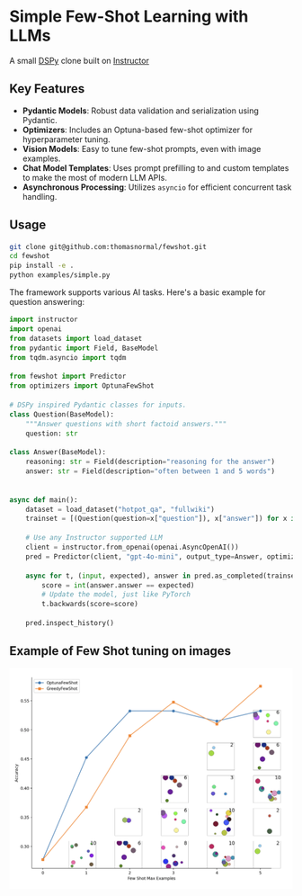 # Simple Few-Shot Learning with LLMs

A small [DSPy](https://github.com/stanfordnlp/dspy) clone built on [Instructor](https://python.useinstructor.com/)

## Key Features

- **Pydantic Models**: Robust data validation and serialization using Pydantic.
- **Optimizers**: Includes an Optuna-based few-shot optimizer for hyperparameter tuning.
- **Vision Models**: Easy to tune few-shot prompts, even with image examples.
- **Chat Model Templates**: Uses prompt prefilling to and custom templates to make the most of modern LLM APIs.
- **Asynchronous Processing**: Utilizes `asyncio` for efficient concurrent task handling.

## Usage
```bash
git clone git@github.com:thomasnormal/fewshot.git
cd fewshot
pip install -e .
python examples/simple.py
```

The framework supports various AI tasks. Here's a basic example for question answering:

```python
import instructor
import openai
from datasets import load_dataset
from pydantic import Field, BaseModel
from tqdm.asyncio import tqdm

from fewshot import Predictor
from optimizers import OptunaFewShot

# DSPy inspired Pydantic classes for inputs.
class Question(BaseModel):
    """Answer questions with short factoid answers."""
    question: str

class Answer(BaseModel):
    reasoning: str = Field(description="reasoning for the answer")
    answer: str = Field(description="often between 1 and 5 words")


async def main():
    dataset = load_dataset("hotpot_qa", "fullwiki")
    trainset = [(Question(question=x["question"]), x["answer"]) for x in dataset["train"]]

    # Use any Instructor supported LLM
    client = instructor.from_openai(openai.AsyncOpenAI())
    pred = Predictor(client, "gpt-4o-mini", output_type=Answer, optimizer=OptunaFewShot(3))

    async for t, (input, expected), answer in pred.as_completed(trainset):
        score = int(answer.answer == expected)
        # Update the model, just like PyTorch
        t.backwards(score=score)

    pred.inspect_history()
```

## Example of Few Shot tuning on images
![circles](https://raw.githubusercontent.com/thomasnormal/fewshot/main/static/circles.png)
